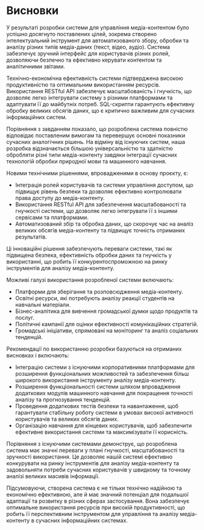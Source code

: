 # Висновки

У результаті розробки системи для управління медіа-контентом було успішно досягнуто поставлених цілей, зокрема створено інтелектуальний інструмент для автоматизованого збору, обробки та аналізу різних типів медіа-даних (текст, відео, аудіо). Система забезпечує зручний інтерфейс для користувачів різних ролей, дозволяючи безпечно та ефективно керувати контентом та аналітичними звітами.

Технічно-економічна ефективність системи підтверджена високою продуктивністю та оптимальним використанням ресурсів. Використання RESTful API забезпечує масштабованість і гнучкість, що дозволяє легко інтегрувати систему з різними платформами та адаптувати її до майбутніх потреб. SQL-скрипти гарантують ефективну обробку великих обсягів даних, що є критично важливим для сучасних інформаційних систем.

Порівняння з завданням показало, що розроблена система повністю відповідає поставленим вимогам та перевершує основні показники сучасних аналогічних рішень. На відміну від існуючих систем, наша розробка відзначається більшою універсальністю та здатністю обробляти різні типи медіа-контенту завдяки інтеграції сучасних технологій обробки природної мови та машинного навчання.

Новими технічними рішеннями, впровадженими в основу проєкту, є:

* Інтеграція ролей користувачів та системи управління доступом, що підвищує рівень безпеки та дозволяє ефективно контролювати права доступу до медіа-контенту.
* Використання RESTful API для забезпечення масштабованості та гнучкості системи, що дозволяє легко інтегрувати її з іншими сервісами та платформами.
* Автоматизований збір та обробка даних, що скорочує час на аналіз великих обсягів медіа-контенту та підвищує точність отриманих результатів.

Ці інноваційні рішення забезпечують переваги системи, такі як підвищена безпека, ефективність обробки даних та гнучкість у використанні, що робить її конкурентоспроможною на ринку інструментів для аналізу медіа-контенту.

Можливі галузі використання розробленої системи включають:

* Платформи для зберігання та розповсюдження медіа-контенту.
* Освітні ресурси, які потребують аналізу реакції студентів на навчальні матеріали.
* Бізнес-аналітика для вивчення громадської думки щодо продуктів та послуг.
* Політичні кампанії для оцінки ефективності комунікаційних стратегій.
* Громадські ініціативи, спрямовані на моніторинг та аналіз соціальних тенденцій.

Рекомендації по використанню розробки базуються на отриманих висновках і включають:

* Інтеграцію системи з існуючими корпоративними платформами для розширення функціональних можливостей та забезпечення більш широкого використання інструменту аналізу медіа-контенту.
* Розширення функціональності системи шляхом впровадження додаткових модулів машинного навчання для покращення точності аналізу та прогнозування тенденцій.
* Проведення додаткових тестів безпеки та навантаження, щоб гарантувати стабільну роботу системи в умовах високої активності користувачів та великих обсягів даних.
* Організацію навчання для кінцевих користувачів, щоб забезпечити ефективне використання системи та максимізувати її корисність.

Порівняння з існуючими системами демонструє, що розроблена система має значні переваги у плані гнучкості, масштабованості та зручності використання. Це дозволяє нашій системі ефективно конкурувати на ринку інструментів для аналізу медіа-контенту та задовольняти потреби сучасних користувачів у швидкому та точному аналізі великих масивів інформації.

Підсумовуючи, створена система є не тільки технічно надійною та економічно ефективною, але й має значний потенціал для подальшої адаптації та розвитку в різних сферах застосування. Вона забезпечує оптимальне використання ресурсів при високій продуктивності, що робить її перспективним інструментом для управління та аналізу медіа-контенту в сучасних інформаційних системах.

